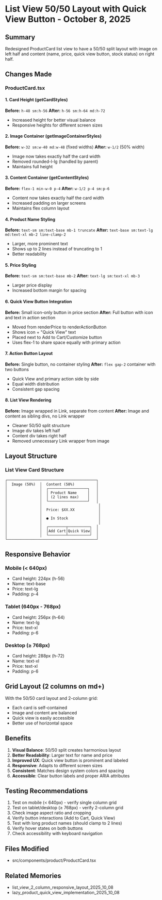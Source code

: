 # List View 50/50 Layout with Quick View Button - October 8, 2025

## Summary
Redesigned ProductCard list view to have a 50/50 split layout with image on left half and content (name, price, quick view button, stock status) on right half.

## Changes Made

### ProductCard.tsx

#### 1. Card Height (getCardStyles)
**Before:** `h-48 sm:h-56`
**After:** `h-56 sm:h-64 md:h-72`
- Increased height for better visual balance
- Responsive heights for different screen sizes

#### 2. Image Container (getImageContainerStyles)
**Before:** `w-32 sm:w-40 md:w-48` (fixed widths)
**After:** `w-1/2` (50% width)
- Image now takes exactly half the card width
- Removed rounded-l-lg (handled by parent)
- Maintains full height

#### 3. Content Container (getContentStyles)
**Before:** `flex-1 min-w-0 p-4`
**After:** `w-1/2 p-4 sm:p-6`
- Content now takes exactly half the card width
- Increased padding on larger screens
- Maintains flex column layout

#### 4. Product Name Styling
**Before:** `text-sm sm:text-base mb-1 truncate`
**After:** `text-base sm:text-lg md:text-xl mb-2 line-clamp-2`
- Larger, more prominent text
- Shows up to 2 lines instead of truncating to 1
- Better readability

#### 5. Price Styling
**Before:** `text-sm sm:text-base mb-2`
**After:** `text-lg sm:text-xl mb-3`
- Larger price display
- Increased bottom margin for spacing

#### 6. Quick View Button Integration
**Before:** Small icon-only button in price section
**After:** Full button with icon and text in action section
- Moved from renderPrice to renderActionButton
- Shows icon + "Quick View" text
- Placed next to Add to Cart/Customize button
- Uses flex-1 to share space equally with primary action

#### 7. Action Button Layout
**Before:** Single button, no container styling
**After:** `flex gap-2` container with two buttons
- Quick View and primary action side by side
- Equal width distribution
- Consistent gap spacing

#### 8. List View Rendering
**Before:** Image wrapped in Link, separate from content
**After:** Image and content as sibling divs, no Link wrapper
- Cleaner 50/50 split structure
- Image div takes left half
- Content div takes right half
- Removed unnecessary Link wrapper from image

## Layout Structure

### List View Card Structure
```
┌─────────────────────────────────────────┐
│  Image (50%)  │  Content (50%)          │
│               │  ┌──────────────────┐   │
│               │  │ Product Name     │   │
│               │  │ (2 lines max)    │   │
│               │  └──────────────────┘   │
│               │                          │
│               │  Price: $XX.XX           │
│               │                          │
│               │  ● In Stock              │
│               │                          │
│               │  ┌────────┬──────────┐  │
│               │  │Add Cart│Quick View│  │
│               │  └────────┴──────────┘  │
└─────────────────────────────────────────┘
```

## Responsive Behavior

### Mobile (< 640px)
- Card height: 224px (h-56)
- Name: text-base
- Price: text-lg
- Padding: p-4

### Tablet (640px - 768px)
- Card height: 256px (h-64)
- Name: text-lg
- Price: text-xl
- Padding: p-6

### Desktop (≥ 768px)
- Card height: 288px (h-72)
- Name: text-xl
- Price: text-xl
- Padding: p-6

## Grid Layout (2 columns on md+)
With the 50/50 card layout and 2-column grid:
- Each card is self-contained
- Image and content are balanced
- Quick view is easily accessible
- Better use of horizontal space

## Benefits
1. **Visual Balance**: 50/50 split creates harmonious layout
2. **Better Readability**: Larger text for name and price
3. **Improved UX**: Quick view button is prominent and labeled
4. **Responsive**: Adapts to different screen sizes
5. **Consistent**: Matches design system colors and spacing
6. **Accessible**: Clear button labels and proper ARIA attributes

## Testing Recommendations
1. Test on mobile (< 640px) - verify single column grid
2. Test on tablet/desktop (≥ 768px) - verify 2-column grid
3. Check image aspect ratio and cropping
4. Verify button interactions (Add to Cart, Quick View)
5. Test with long product names (should clamp to 2 lines)
6. Verify hover states on both buttons
7. Check accessibility with keyboard navigation

## Files Modified
- src/components/product/ProductCard.tsx

## Related Memories
- list_view_2_column_responsive_layout_2025_10_08
- lazy_product_quick_view_implementation_2025_10_08
